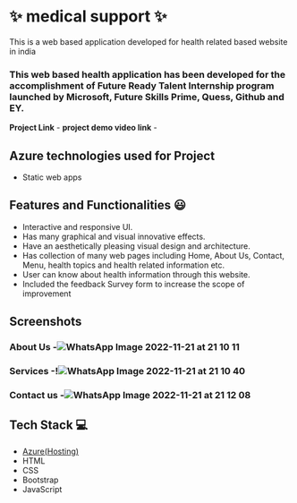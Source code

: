 # ✨  medical support ✨

This is a web based application developed for health related based website in india

### This web based health application has been developed for the accomplishment of Future Ready Talent Internship program launched by Microsoft, Future Skills Prime, Quess, Github and EY.


**Project Link** -
**project demo video link** - 
## Azure technologies used for Project

- Static web apps

## Features and Functionalities 😃

- Interactive and responsive UI.
- Has many graphical and visual innovative effects.
- Have an aesthetically pleasing visual design and architecture.
- Has collection of many web pages including Home, About Us, Contact, Menu, health topics and health related information etc.
- User can know about health information through this website.
- Included the feedback Survey form to increase the scope of improvement 

## Screenshots




   

### About Us -![WhatsApp Image 2022-11-21 at 21 10 11](https://user-images.githubusercontent.com/108478574/203096937-9881c16d-c9ce-49fe-964d-bb6c56bc2bab.jpg)


### Services -!![WhatsApp Image 2022-11-21 at 21 10 40](https://user-images.githubusercontent.com/108478574/203097046-a661aa5f-730e-40da-87d8-3614a0217872.jpg)





### Contact us -![WhatsApp Image 2022-11-21 at 21 12 08](https://user-images.githubusercontent.com/108478574/203097113-d6e2323c-2dae-4d0d-b5fa-3436ed9c1254.jpg) 








## Tech Stack 💻

- [Azure(Hosting)](https://azure.microsoft.com/en-in/features/azure-portal/)
- HTML
- CSS
- Bootstrap
- JavaScript
